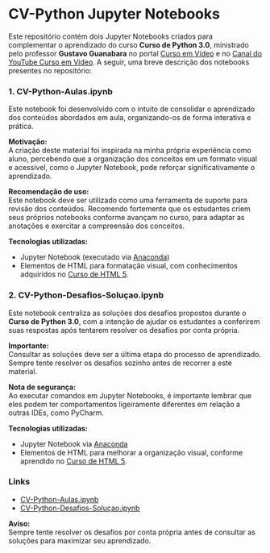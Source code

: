 # CV-Python Jupyter Notebooks

Este repositório contém dois Jupyter Notebooks criados para complementar o aprendizado do curso **Curso de Python 3.0**, ministrado pelo professor **Gustavo Guanabara** no portal [Curso em Vídeo](http://www.cursoemvideo.com) e no [Canal do YouTube Curso em Vídeo](https://www.youtube.com/c/CursoemV%C3%ADdeo). A seguir, uma breve descrição dos notebooks presentes no repositório:

### 1. CV-Python-Aulas.ipynb
Este notebook foi desenvolvido com o intuito de consolidar o aprendizado dos conteúdos abordados em aula, organizando-os de forma interativa e prática.

**Motivação:**  
A criação deste material foi inspirada na minha própria experiência como aluno, percebendo que a organização dos conceitos em um formato visual e acessível, como o Jupyter Notebook, pode reforçar significativamente o aprendizado.

**Recomendação de uso:**  
Este notebook deve ser utilizado como uma ferramenta de suporte para revisão dos conteúdos. Recomendo fortemente que os estudantes criem seus próprios notebooks conforme avançam no curso, para adaptar as anotações e exercitar a compreensão dos conceitos.

**Tecnologias utilizadas:**  
- Jupyter Notebook (executado via [Anaconda](https://www.anaconda.com/))
- Elementos de HTML para formatação visual, com conhecimentos adquiridos no [Curso de HTML 5](https://www.youtube.com/playlist?list=PLHz_AreHm4dlAnJ_jJtV29RFxnPHDuk9o).

### 2. CV-Python-Desafios-Soluçao.ipynb
Este notebook centraliza as soluções dos desafios propostos durante o **Curso de Python 3.0**, com a intenção de ajudar os estudantes a conferirem suas respostas após tentarem resolver os desafios por conta própria.

**Importante:**  
Consultar as soluções deve ser a última etapa do processo de aprendizado. Sempre tente resolver os desafios sozinho antes de recorrer a este material.

**Nota de segurança:**  
Ao executar comandos em Jupyter Notebooks, é importante lembrar que eles podem ter comportamentos ligeiramente diferentes em relação a outras IDEs, como PyCharm.

**Tecnologias utilizadas:**  
- Jupyter Notebook via [Anaconda](https://www.anaconda.com/)
- Elementos de HTML para melhorar a organização visual, conforme aprendido no [Curso de HTML 5](https://www.youtube.com/playlist?list=PLHz_AreHm4dlAnJ_jJtV29RFxnPHDuk9o).

### Links
- [CV-Python-Aulas.ipynb](CV-Python-Aulas.ipynb)
- [CV-Python-Desafios-Soluçao.ipynb](CV-Python-Desafios-Solu%C3%A7ao.ipynb)

**Aviso:**  
Sempre tente resolver os desafios por conta própria antes de consultar as soluções para maximizar seu aprendizado.

